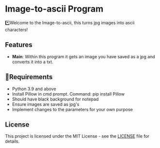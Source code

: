 # Image-to-ascii Program

*️⃣Welcome to the Image-to-ascii, this turns jpg images into ascii characters!

## Features

- **Main**: Within this program it gets an image you have saved as a jpg and converts it into a txt. 

## 🔴Requirements

- Python 3.9 and above
- Install Pillow in cmd prompt. Command: pip install Pillow
- Should have black background for notepad
- Ensure images are saved as jpg's
- Implement changes to the parameters for your own purpose


## License

This project is licensed under the MIT License - see the [LICENSE](LICENSE) file for details.

